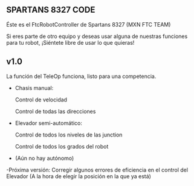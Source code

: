 ## SPARTANS 8327 CODE ##
Éste es el FtcRobotController de Spartans 8327 (MXN FTC TEAM)

Si eres parte de otro equipo y deseas usar alguna de nuestras funciones para tu robot, ¡Siéntete libre de usar lo que quieras!

## v1.0 ##
La función del TeleOp funciona, listo para una competencia.
- Chasis manual:

  Control de velocidad
  
  Control de todas las direcciones
  
- Elevador semi-automático:

  Control de todos los niveles de las junction
  
  Control de todos los grados del robot

- (Aún no hay autónomo)

-Próxima versión: 
Corregir algunos errores de eficiencia en el control del Elevador (A la hora de elegir la posición en la que ya está)

